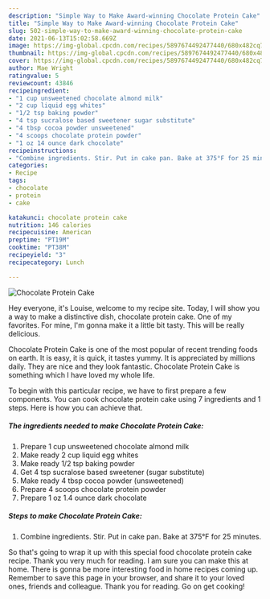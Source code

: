 ```yaml
---
description: "Simple Way to Make Award-winning Chocolate Protein Cake"
title: "Simple Way to Make Award-winning Chocolate Protein Cake"
slug: 502-simple-way-to-make-award-winning-chocolate-protein-cake
date: 2021-06-13T15:02:58.669Z
image: https://img-global.cpcdn.com/recipes/5897674492477440/680x482cq70/chocolate-protein-cake-recipe-main-photo.jpg
thumbnail: https://img-global.cpcdn.com/recipes/5897674492477440/680x482cq70/chocolate-protein-cake-recipe-main-photo.jpg
cover: https://img-global.cpcdn.com/recipes/5897674492477440/680x482cq70/chocolate-protein-cake-recipe-main-photo.jpg
author: Mae Wright
ratingvalue: 5
reviewcount: 43846
recipeingredient:
- "1 cup unsweetened chocolate almond milk"
- "2 cup liquid egg whites"
- "1/2 tsp baking powder"
- "4 tsp sucralose based sweetener sugar substitute"
- "4 tbsp cocoa powder unsweetened"
- "4 scoops chocolate protein powder"
- "1 oz 14 ounce dark chocolate"
recipeinstructions:
- "Combine ingredients. Stir. Put in cake pan. Bake at 375°F for 25 minutes."
categories:
- Recipe
tags:
- chocolate
- protein
- cake

katakunci: chocolate protein cake 
nutrition: 146 calories
recipecuisine: American
preptime: "PT19M"
cooktime: "PT38M"
recipeyield: "3"
recipecategory: Lunch

---
```



![Chocolate Protein Cake](https://img-global.cpcdn.com/recipes/5897674492477440/680x482cq70/chocolate-protein-cake-recipe-main-photo.jpg)

Hey everyone, it's Louise, welcome to my recipe site. Today, I will show you a way to make a distinctive dish, chocolate protein cake. One of my favorites. For mine, I'm gonna make it a little bit tasty. This will be really delicious.

Chocolate Protein Cake is one of the most popular of recent trending foods on earth. It is easy, it is quick, it tastes yummy. It is appreciated by millions daily. They are nice and they look fantastic. Chocolate Protein Cake is something which I have loved my whole life.




To begin with this particular recipe, we have to first prepare a few components. You can cook chocolate protein cake using 7 ingredients and 1 steps. Here is how you can achieve that.

<!--inarticleads1-->

##### The ingredients needed to make Chocolate Protein Cake:

1. Prepare 1 cup unsweetened chocolate almond milk
1. Make ready 2 cup liquid egg whites
1. Make ready 1/2 tsp baking powder
1. Get 4 tsp sucralose based sweetener (sugar substitute)
1. Make ready 4 tbsp cocoa powder (unsweetened)
1. Prepare 4 scoops chocolate protein powder
1. Prepare 1 oz 1.4 ounce dark chocolate




<!--inarticleads2-->

##### Steps to make Chocolate Protein Cake:

1. Combine ingredients. Stir. Put in cake pan. Bake at 375°F for 25 minutes.




So that's going to wrap it up with this special food chocolate protein cake recipe. Thank you very much for reading. I am sure you can make this at home. There is gonna be more interesting food in home recipes coming up. Remember to save this page in your browser, and share it to your loved ones, friends and colleague. Thank you for reading. Go on get cooking!
